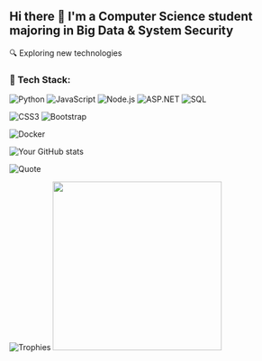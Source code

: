 ## Hi there 👋 I'm a Computer Science student majoring in Big Data & System Security

🔍 Exploring new technologies 


### 🚀 Tech Stack:

![Python](https://img.shields.io/badge/Python-3776AB?style=for-the-badge&logo=python&logoColor=white)
![JavaScript](https://img.shields.io/badge/JavaScript-F7DF1E?style=for-the-badge&logo=javascript&logoColor=black)
![Node.js](https://img.shields.io/badge/Node.js-339933?style=for-the-badge&logo=nodedotjs&logoColor=white)
![ASP.NET](https://img.shields.io/badge/ASP.NET-5C2D91?style=for-the-badge&logo=.net&logoColor=white)
![SQL](https://img.shields.io/badge/SQL-CC2927?style=for-the-badge&logo=microsoftsqlserver&logoColor=white)

![CSS3](https://img.shields.io/badge/CSS3-1572B6?style=for-the-badge&logo=css3&logoColor=white)
![Bootstrap](https://img.shields.io/badge/Bootstrap-7952B3?style=for-the-badge&logo=bootstrap&logoColor=white)

![Docker](https://img.shields.io/badge/Docker-2496ED?style=for-the-badge&logo=docker&logoColor=white)


![Your GitHub stats](https://github-readme-stats.vercel.app/api?username=kahmengg&show_icons=true&theme=tokyonight&count_private=true)

![Quote](https://quotes-github-readme.vercel.app/api?type=horizontal&theme=tokyonight)

![Trophies](https://github-profile-trophy.vercel.app/?username=kahmengg&theme=tokyonight)
<img src="https://media.giphy.com/media/v1.Y2lkPTc5MGI3NjExanhlenM5MTJja2x6d3Fya3B2OW83NHV1MmRzcGhhaHV0c2NhNnRmaCZlcD12MV9naWZzX3NlYXJjaCZjdD1n/X2QBmjCQAHtle/giphy.gif" width="300"/>

<!--
**kahmengg/kahmengg** is a ✨ _special_ ✨ repository because its `README.md` (this file) appears on your GitHub profile.

Here are some ideas to get you started:

- 🔭 I’m currently working on ...
- 🌱 I’m currently learning ...
- 👯 I’m looking to collaborate on ...
- 🤔 I’m looking for help with ...
- 💬 Ask me about ...
- 📫 How to reach me: ...
- 😄 Pronouns: ...
- ⚡ Fun fact: ...
-->
